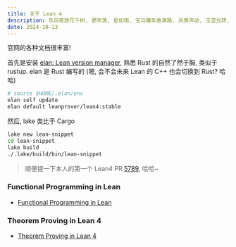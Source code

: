 ```yaml
---
title: 关于 Lean 4
description: 东风夜放花千树, 更吹落, 星如雨. 宝马雕车香满路. 凤箫声动, 玉壶光转, 一夜鱼龙舞.
date: 2024-10-13
---
```


官网的各种文档很丰富!

首先是安装
[elan: Lean version manager](https://github.com/leanprover/elan),
熟悉 Rust 的自然了然于胸, 类似于 rustup.
elan 是 Rust 编写的 (嗯, 会不会未来 Lean 的 C++ 也会切换到 Rust? 哈哈)

```sh
# source $HOME/.elan/env
elan self update
elan default leanprover/lean4:stable
```

然后, lake 类比于 Cargo

```sh
lake new lean-snippet
cd lean-snippet
lake build
./.lake/build/bin/lean-snippet
```

> 顺便提一下本人的第一个 Lean4 PR
  [5789](https://github.com/leanprover/lean4/pull/5789),
  哈哈~


### Functional Programming in Lean

- [Functional Programming in Lean](https://lean-lang.org/functional_programming_in_lean/)

### Theorem Proving in Lean 4

- [Theorem Proving in Lean 4](https://lean-lang.org/theorem_proving_in_lean4/)
